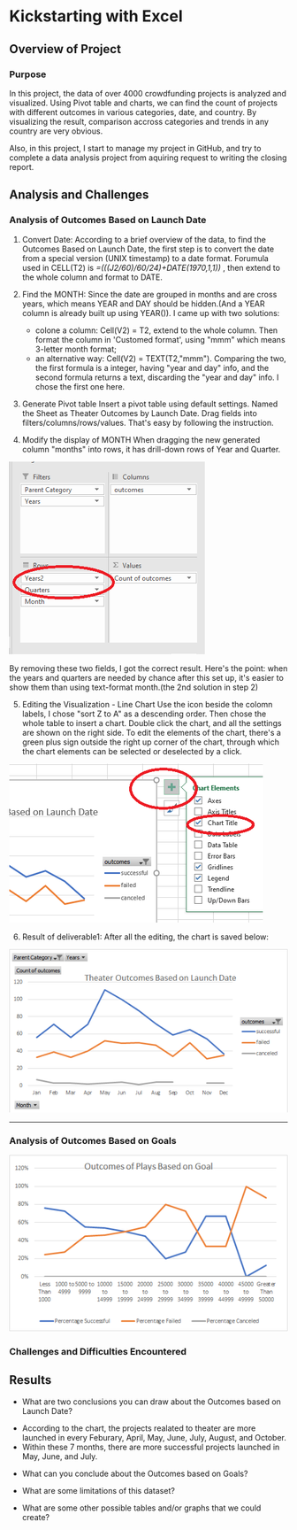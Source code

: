 
# Kickstarting with Excel

## Overview of Project

### Purpose

In this project, the data of over 4000 crowdfunding projects is analyzed and visualized. Using Pivot table and charts, we can find the count of projects with different outcomes in various categories, date, and country. By visualizing the result, comparison accross categories and trends in any country are very obvious.

Also, in this project, I start to manage my project in GitHub, and try to complete a data analysis project from aquiring request to writing the closing report. 

## Analysis and Challenges

### Analysis of Outcomes Based on Launch Date

1. Convert Date:
According to a brief overview of the data, to find the Outcomes Based on Launch Date, the first step is to convert the date from a special version (UNIX timestamp) to a date format. Forumula used in CELL(T2) is _=(((J2/60)/60/24)+DATE(1970,1,1))_ , then extend to the whole column and format to DATE.

2. Find the MONTH:
Since the date are grouped in months and are cross years, which means YEAR and DAY should be hidden.(And a YEAR column is already built up using YEAR()). I came up with two solutions:
   - colone a column: Cell(V2) = T2, extend to the whole column. Then format the column in 'Customed format', using "mmm" which means 3-letter month format;
   - an alternative way: Cell(V2) = TEXT(T2,"mmm").
Comparing the two, the first formula is a integer, having "year and day" info, and the second formula returns a text, discarding the "year and day" info. I chose the first one here. 

3. Generate Pivot table
Insert a pivot table using default settings. Named the Sheet as Theater Outcomes by Launch Date. Drag fields into filters/columns/rows/values. That's easy by following the instruction. 

4. Modify the display of MONTH
When dragging the new generated column "months" into rows, it has drill-down rows of Year and Quarter. 

![Year and Quarter Info](/resources/Yearquartermonth.png)

By removing these two fields, I got the correct result. Here's the point: when the years and quarters are needed by chance after this set up, it's easier to show them than using text-format month.(the 2nd solution in step 2)

5. Editing the Visualization - Line Chart
Use the icon beside the colomn labels, I chose "sort Z to A" as a descending order. Then chose the whole table to insert a chart. Double click the chart, and all the settings are shown on the right side. 
To edit the elements of the chart, there's a green plus sign outside the right up corner of the chart, through which the chart elements can be selected or deselected by a click.

![Add chart title here](/resources/Chart_elements.png)

6. Result of deliverable1:
After all the editing, the chart is saved below:

![Theater Outcomes vs Launch Date](/resources/Theater_Outcomes_vs_Launch.png)

---
### Analysis of Outcomes Based on Goals

![Outcomes Based on Goals](/resources/Outcomes_vs_Goals.png)

### Challenges and Difficulties Encountered



## Results

- What are two conclusions you can draw about the Outcomes based on Launch Date?

* According to the chart, the projects realated to theater are more launched in every Feburary, April, May, June, July, August, and October. 
* Within these 7 months, there are more successful projects launched in May, June, and July. 

- What can you conclude about the Outcomes based on Goals?

- What are some limitations of this dataset?

- What are some other possible tables and/or graphs that we could create?
